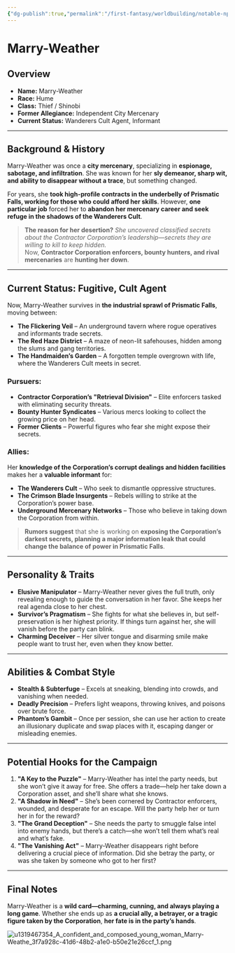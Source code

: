 ```yaml
---
{"dg-publish":true,"permalink":"/first-fantasy/worldbuilding/notable-np-cs/ms-marry-weather/","noteIcon":"","created":"2025-01-30T19:11:30.325+09:00","updated":"2025-02-02T00:17:11.156+09:00"}
---
```


# Marry-Weather

## Overview
- **Name:** Marry-Weather  
- **Race:** Hume  
- **Class:** Thief / Shinobi  
- **Former Allegiance:** Independent City Mercenary  
- **Current Status:** Wanderers Cult Agent, Informant  

---

## Background & History
Marry-Weather was once a **city mercenary**, specializing in **espionage, sabotage, and infiltration**. She was known for her **sly demeanor, sharp wit, and ability to disappear without a trace**, but something changed.  

For years, she **took high-profile contracts in the underbelly of Prismatic Falls, working for those who could afford her skills**. However, **one particular job** forced her to **abandon her mercenary career and seek refuge in the shadows of the Wanderers Cult**.  

> **The reason for her desertion?** *She uncovered classified secrets about the Contractor Corporation’s leadership—secrets they are willing to kill to keep hidden.*  
> Now, **Contractor Corporation enforcers, bounty hunters, and rival mercenaries** are **hunting her down**.  

---

## Current Status: Fugitive, Cult Agent  
Now, Marry-Weather survives in **the industrial sprawl of Prismatic Falls**, moving between:  
- **The Flickering Veil** – An underground tavern where rogue operatives and informants trade secrets.  
- **The Red Haze District** – A maze of neon-lit safehouses, hidden among the slums and gang territories.  
- **The Handmaiden’s Garden** – A forgotten temple overgrown with life, where the Wanderers Cult meets in secret.  

### Pursuers:
- **Contractor Corporation’s "Retrieval Division"** – Elite enforcers tasked with eliminating security threats.  
- **Bounty Hunter Syndicates** – Various mercs looking to collect the growing price on her head.  
- **Former Clients** – Powerful figures who fear she might expose their secrets.  

### Allies:
Her **knowledge of the Corporation’s corrupt dealings and hidden facilities** makes her a **valuable informant** for:  
- **The Wanderers Cult** – Who seek to dismantle oppressive structures.  
- **The Crimson Blade Insurgents** – Rebels willing to strike at the Corporation’s power base.  
- **Underground Mercenary Networks** – Those who believe in taking down the Corporation from within.  

> **Rumors suggest** that she is working on **exposing the Corporation’s darkest secrets, planning a major information leak that could change the balance of power in Prismatic Falls**.  

---

## Personality & Traits  
- **Elusive Manipulator** – Marry-Weather never gives the full truth, only revealing enough to guide the conversation in her favor. She keeps her real agenda close to her chest.  
- **Survivor’s Pragmatism** – She fights for what she believes in, but self-preservation is her highest priority. If things turn against her, she will vanish before the party can blink.  
- **Charming Deceiver** – Her silver tongue and disarming smile make people want to trust her, even when they know better.  

---

## Abilities & Combat Style  
- **Stealth & Subterfuge** – Excels at sneaking, blending into crowds, and vanishing when needed.  
- **Deadly Precision** – Prefers light weapons, throwing knives, and poisons over brute force.  
- **Phantom’s Gambit** – Once per session, she can use her action to create an illusionary duplicate and swap places with it, escaping danger or misleading enemies.  

---

## Potential Hooks for the Campaign  
1. **"A Key to the Puzzle"** – Marry-Weather has intel the party needs, but she won’t give it away for free. She offers a trade—help her take down a Corporation asset, and she’ll share what she knows.  
2. **"A Shadow in Need"** – She’s been cornered by Contractor enforcers, wounded, and desperate for an escape. Will the party help her or turn her in for the reward?  
3. **"The Grand Deception"** – She needs the party to smuggle false intel into enemy hands, but there’s a catch—she won’t tell them what’s real and what’s fake.  
4. **"The Vanishing Act"** – Marry-Weather disappears right before delivering a crucial piece of information. Did she betray the party, or was she taken by someone who got to her first?  

---

## Final Notes  
Marry-Weather is a **wild card—charming, cunning, and always playing a long game**. Whether she ends up as **a crucial ally, a betrayer, or a tragic figure taken by the Corporation**, **her fate is in the party’s hands**.


![u1319467354_A_confident_and_composed_young_woman_Marry-Weathe_3f7a928c-41d6-48b2-a1e0-b50e21e26ccf_1.png](/img/user/Attachments/u1319467354_A_confident_and_composed_young_woman_Marry-Weathe_3f7a928c-41d6-48b2-a1e0-b50e21e26ccf_1.png)

